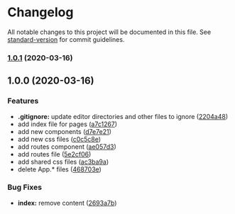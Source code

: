 # Changelog

All notable changes to this project will be documented in this file. See [standard-version](https://github.com/conventional-changelog/standard-version) for commit guidelines.

### [1.0.1](https://github.com/SandroMiguel/react-sceleto/compare/v1.0.0...v1.0.1) (2020-03-16)

## 1.0.0 (2020-03-16)


### Features

* **.gitignore:** update editor directories and other files to ignore ([2204a48](https://github.com/SandroMiguel/react-sceleto/commit/2204a4823d70f923b6534c39da5c666592e8cb54))
* add index file for pages ([a7c1267](https://github.com/SandroMiguel/react-sceleto/commit/a7c12671a5357847b8c2b3223563fda6e349ae76))
* add new components ([d7e7e21](https://github.com/SandroMiguel/react-sceleto/commit/d7e7e21e7e0bd767976325dc2a4d07e8b8e07767))
* add new css files ([c0c5c8e](https://github.com/SandroMiguel/react-sceleto/commit/c0c5c8ede02083c8f826a77505794848eeba813b))
* add routes component ([ae057d3](https://github.com/SandroMiguel/react-sceleto/commit/ae057d3bdd9a723585b362172dd74871d9268753))
* add routes file ([5e2cf06](https://github.com/SandroMiguel/react-sceleto/commit/5e2cf067e0c81d0213770b5965b3ef952916ecdd))
* add shared css files ([ac3ba9a](https://github.com/SandroMiguel/react-sceleto/commit/ac3ba9a45c0ff91f0fdfd06fca32eb0e2080ce94))
* delete App.* files ([468703e](https://github.com/SandroMiguel/react-sceleto/commit/468703ed1d76001e9194dc7daed53883780080d0))


### Bug Fixes

* **index:** remove content ([2693a7b](https://github.com/SandroMiguel/react-sceleto/commit/2693a7bb007c6d67886c1728e11f1b84c4bca169))
